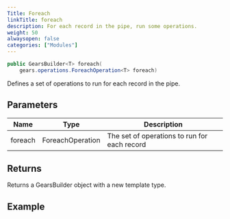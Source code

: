```yaml
---
Title: Foreach
linkTitle: foreach
description: For each record in the pipe, run some operations.
weight: 50
alwaysopen: false
categories: ["Modules"]
---
```


```java
public GearsBuilder<T> foreach​(
    gears.operations.ForeachOperation<T> foreach)
```

Defines a set of operations to run for each record in the pipe.

## Parameters

| Name | Type | Description |
|------|------|-------------|
| foreach | ForeachOperation<T> | The set of operations to run for each record |

## Returns

Returns a GearsBuilder object with a new template type.

## Example

```java

```